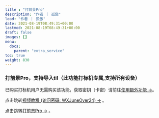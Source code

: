 ```yaml
---
title : "打前景Pro"
description: "作者 ｜ 孤傲"
lead: "作者 ｜ 孤傲"
date: 2021-08-19T08:49:31+00:00
lastmod: 2021-08-19T08:49:31+00:00
draft: false 
images: []
menu:
  docs:
    parent: "extra_service"
toc: true
weight: 830
---
```


### 打前景Pro，支持导入til（此功能打标机专属,支持所有设备）

已购买打标机用户无需购买该功能，获取密钥（卡密）请前往[使用额外功能 →](https://skin.gushao.club/docs/mark_user/useextraservice/)。

点击跳转[视频教程 (访问密码: WXJuneOver24) →](https://url69.ctfile.com/d/22031369-65046580-3246ae?p=WXJuneOver24) 。

点击跳转[打前景Pro →](https://skin.gushao.club/docs/extra_service/SkinForwardPro/) 。
